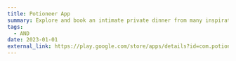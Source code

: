 ```yaml
---
title: Potioneer App
summary: Explore and book an intimate private dinner from many inspirational course menus, designed exclsuively by our curated Chefs. Tech Stacks - MVVM, Kotlin, Hilt, RxJava and Epoxy.
tags:
  - AND
date: 2023-01-01
external_link: https://play.google.com/store/apps/details?id=com.potioneer.app
---
```

